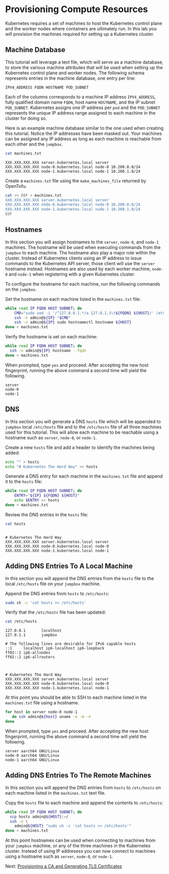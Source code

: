 # Provisioning Compute Resources

Kubernetes requires a set of machines to host the Kubernetes control plane and the worker nodes where containers are ultimately run. In this lab you will provision the machines required for setting up a Kubernetes cluster.

## Machine Database

This tutorial will leverage a text file, which will serve as a machine database, to store the various machine attributes that will be used when setting up the Kubernetes control plane and worker nodes. The following schema represents entries in the machine database, one entry per line:

```text
IPV4_ADDRESS FQDN HOSTNAME POD_SUBNET
```

Each of the columns corresponds to a machine IP address `IPV4_ADDRESS`, fully qualified domain name `FQDN`, host name `HOSTNAME`, and the IP subnet `POD_SUBNET`. Kubernetes assigns one IP address per `pod` and the `POD_SUBNET` represents the unique IP address range assigned to each machine in the cluster for doing so.  

Here is an example machine database similar to the one used when creating this tutorial. Notice the IP addresses have been masked out. Your machines can be assigned any IP address as long as each machine is reachable from each other and the `jumpbox`.

```bash
cat machines.txt
```

```text
XXX.XXX.XXX.XXX server.kubernetes.local server  
XXX.XXX.XXX.XXX node-0.kubernetes.local node-0 10.200.0.0/24
XXX.XXX.XXX.XXX node-1.kubernetes.local node-1 10.200.1.0/24
```

Create a `machines.txt` file using the `make_machines_file` returned by OpenTofu.

```bash
cat << EOF > machines.txt
XXX.XXX.XXX.XXX server.kubernetes.local server  
XXX.XXX.XXX.XXX node-0.kubernetes.local node-0 10.200.0.0/24
XXX.XXX.XXX.XXX node-1.kubernetes.local node-1 10.200.1.0/24
EOF
```

## Hostnames

In this section you will assign hostnames to the `server`, `node-0`, and `node-1` machines. The hostname will be used when executing commands from the `jumpbox` to each machine. The hostname also play a major role within the cluster. Instead of Kubernetes clients using an IP address to issue commands to the Kubernetes API server, those client will use the `server` hostname instead. Hostnames are also used by each worker machine, `node-0` and `node-1` when registering with a given Kubernetes cluster.

To configure the hostname for each machine, run the following commands on the `jumpbox`.

Set the hostname on each machine listed in the `machines.txt` file:

```bash
while read IP FQDN HOST SUBNET; do 
    CMD="sudo sed -i '/^127.0.0.1.*/a 127.0.1.1\t${FQDN} ${HOST}/' /etc/hosts"
    ssh -n admin@${IP} "$CMD"
    ssh -n admin@${IP} sudo hostnamectl hostname ${HOST}
done < machines.txt
```

Verify the hostname is set on each machine:

```bash
while read IP FQDN HOST SUBNET; do
  ssh -n admin@${IP} hostname --fqdn
done < machines.txt
```

When prompted, type `yes` and proceed. After accepting the new host fingerprint, running the above command a second time will yield the following.

```text
server
node-0
node-1
```

## DNS

In this section you will generate a DNS `hosts` file which will be appended to `jumpbox` local `/etc/hosts` file and to the `/etc/hosts` file of all three machines used for this tutorial. This will allow each machine to be reachable using a hostname such as `server`, `node-0`, or `node-1`.

Create a new `hosts` file and add a header to identify the machines being added:

```bash
echo "" > hosts
echo "# Kubernetes The Hard Way" >> hosts
```

Generate a DNS entry for each machine in the `machines.txt` file and append it to the `hosts` file:

```bash
while read IP FQDN HOST SUBNET; do 
    ENTRY="${IP} ${FQDN} ${HOST}"
    echo $ENTRY >> hosts
done < machines.txt
```

Review the DNS entries in the `hosts` file:

```bash
cat hosts
```

```text

# Kubernetes The Hard Way
XXX.XXX.XXX.XXX server.kubernetes.local server
XXX.XXX.XXX.XXX node-0.kubernetes.local node-0
XXX.XXX.XXX.XXX node-1.kubernetes.local node-1
```

## Adding DNS Entries To A Local Machine

In this section you will append the DNS entries from the `hosts` file to the local `/etc/hosts` file on your `jumpbox` machine.

Append the DNS entries from `hosts` to `/etc/hosts`:

```bash
sudo sh -c 'cat hosts >> /etc/hosts'
```

Verify that the `/etc/hosts` file has been updated:

```bash
cat /etc/hosts
```

```text
127.0.0.1       localhost
127.0.1.1       jumpbox

# The following lines are desirable for IPv6 capable hosts
::1     localhost ip6-localhost ip6-loopback
ff02::1 ip6-allnodes
ff02::2 ip6-allrouters



# Kubernetes The Hard Way
XXX.XXX.XXX.XXX server.kubernetes.local server
XXX.XXX.XXX.XXX node-0.kubernetes.local node-0
XXX.XXX.XXX.XXX node-1.kubernetes.local node-1
```

At this point you should be able to SSH to each machine listed in the `machines.txt` file using a hostname.

```bash
for host in server node-0 node-1
   do ssh admin@${host} uname -o -m -n
done
```

When prompted, type `yes` and proceed. After accepting the new host fingerprint, running the above command a second time will yield the following.

```text
server aarch64 GNU/Linux
node-0 aarch64 GNU/Linux
node-1 aarch64 GNU/Linux
```

## Adding DNS Entries To The Remote Machines

In this section you will append the DNS entries from `hosts` to `/etc/hosts` on each machine listed in the `machines.txt` text file.

Copy the `hosts` file to each machine and append the contents to `/etc/hosts`:

```bash
while read IP FQDN HOST SUBNET; do
  scp hosts admin@${HOST}:~/
  ssh -n \
    admin@${HOST} "sudo sh -c 'cat hosts >> /etc/hosts'"
done < machines.txt
```

At this point hostnames can be used when connecting to machines from your `jumpbox` machine, or any of the three machines in the Kubernetes cluster. Instead of using IP addresess you can now connect to machines using a hostname such as `server`, `node-0`, or `node-1`.

Next: [Provisioning a CA and Generating TLS Certificates](04-certificate-authority.md)
